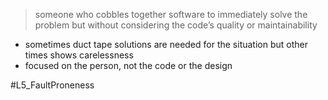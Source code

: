 > someone who cobbles together software to immediately solve the problem but without considering the code’s quality or maintainability

- sometimes duct tape solutions are needed for the situation but other times shows carelessness
- focused on the person, not the code or the design


#L5_FaultProneness 